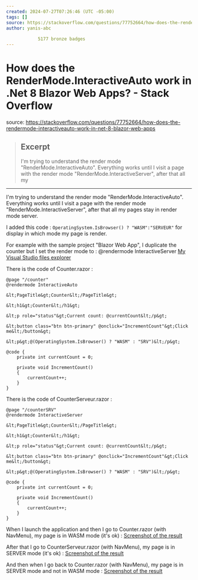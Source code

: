 ```yaml
---
created: 2024-07-27T07:26:46 (UTC -05:00)
tags: []
source: https://stackoverflow.com/questions/77752664/how-does-the-rendermode-interactiveauto-work-in-net-8-blazor-web-apps
author: yanis-abc
        
            5177 bronze badges
---
```


# How does the RenderMode.InteractiveAuto work in .Net 8 Blazor Web Apps? - Stack Overflow

source: https://stackoverflow.com/questions/77752664/how-does-the-rendermode-interactiveauto-work-in-net-8-blazor-web-apps

> ## Excerpt
> I'm trying to understand the render mode "RenderMode.InteractiveAuto".
Everything works until I visit a page with the render mode "RenderMode.InteractiveServer", after that all my

---
I'm trying to understand the render mode "RenderMode.InteractiveAuto". Everything works until I visit a page with the render mode "RenderMode.InteractiveServer", after that all my pages stay in render mode server.

I added this code : `OperatingSystem.IsBrowser() ? "WASM":"SERVEUR"` for display in which mode my page is render.

For example with the sample project "Blazor Web App", I duplicate the counter but I set the render mode to : @rendermode InteractiveServer [My Visual Studio files explorer](https://i.sstatic.net/Sg7LP.png)

There is the code of Counter.razor :

```
@page "/counter"
@rendermode InteractiveAuto

&lt;PageTitle&gt;Counter&lt;/PageTitle&gt;

&lt;h1&gt;Counter&lt;/h1&gt;

&lt;p role="status"&gt;Current count: @currentCount&lt;/p&gt;

&lt;button class="btn btn-primary" @onclick="IncrementCount"&gt;Click me&lt;/button&gt;

&lt;p&gt;@(OperatingSystem.IsBrowser() ? "WASM" : "SRV")&lt;/p&gt;

@code {
    private int currentCount = 0;

    private void IncrementCount()
    {
        currentCount++;
    }
}
```

There is the code of CounterServeur.razor :

```
@page "/counterSRV"
@rendermode InteractiveServer

&lt;PageTitle&gt;Counter&lt;/PageTitle&gt;

&lt;h1&gt;Counter&lt;/h1&gt;

&lt;p role="status"&gt;Current count: @currentCount&lt;/p&gt;

&lt;button class="btn btn-primary" @onclick="IncrementCount"&gt;Click me&lt;/button&gt;

&lt;p&gt;@(OperatingSystem.IsBrowser() ? "WASM" : "SRV")&lt;/p&gt;

@code {
    private int currentCount = 0;

    private void IncrementCount()
    {
        currentCount++;
    }
}
```

When I launch the application and then I go to Counter.razor (with NavMenu), my page is in WASM mode (it's ok) : [Screenshot of the result](https://i.sstatic.net/KSEIN.png)

After that I go to CounterServeur.razor (with NavMenu), my page is in SERVER mode (it's ok) : [Screenshot of the result](https://i.sstatic.net/ZXxRm.png)

And then when I go back to Counter.razor (with NavMenu), my page is in SERVER mode and not in WASM mode : [Screenshot of the result](https://i.sstatic.net/9J6iI.png)
